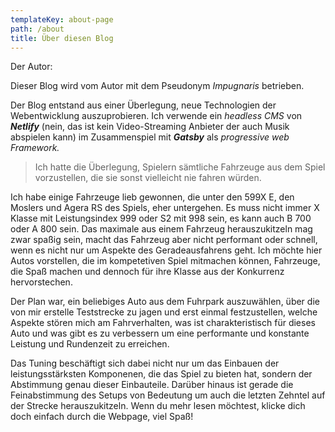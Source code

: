 ```yaml
---
templateKey: about-page
path: /about
title: Über diesen Blog
---
```

Der Autor:

Dieser Blog wird vom Autor mit dem Pseudonym *Impugnaris* betrieben.

Der Blog entstand aus einer Überlegung, neue Technologien der Webentwicklung auszuprobieren. Ich verwende ein *headless CMS* von ***Netlify*** (nein, das ist kein Video-Streaming Anbieter der auch Musik abspielen kann) im Zusammenspiel mit ***Gatsby*** als *progressive web Framework.*

> Ich hatte die Überlegung, Spielern sämtliche Fahrzeuge aus dem Spiel vorzustellen, die sie sonst vielleicht nie fahren würden.

Ich habe einige Fahrzeuge lieb gewonnen, die unter den 599X E, den Moslers und Agera RS des Spiels, eher untergehen. Es muss nicht immer X Klasse mit Leistungsindex 999 oder S2 mit 998 sein, es kann auch B 700 oder A 800 sein. Das maximale aus einem Fahrzeug herauszukitzeln mag zwar spaßig sein, macht das Fahrzeug aber nicht performant oder schnell, wenn es nicht nur um Aspekte des Geradeausfahrens geht. Ich möchte hier Autos vorstellen, die im kompetetiven Spiel mitmachen können, Fahrzeuge, die Spaß machen und dennoch für ihre Klasse aus der Konkurrenz hervorstechen. 

Der Plan war, ein beliebiges Auto aus dem Fuhrpark auszuwählen, über die von mir erstelle Teststrecke zu jagen und erst einmal festzustellen, welche Aspekte stören mich am Fahrverhalten, was ist charakteristisch für dieses Auto und was gibt es zu verbessern um eine performante und konstante Leistung und Rundenzeit zu erreichen. 

Das Tuning beschäftigt sich dabei nicht nur um das Einbauen der leistungsstärksten Komponenen, die das Spiel zu bieten hat, sondern der Abstimmung genau dieser Einbauteile. Darüber hinaus ist gerade die Feinabstimmung des Setups von Bedeutung um auch die letzten Zehntel auf der Strecke herauszukitzeln. Wenn du mehr lesen möchtest, klicke dich doch einfach durch die Webpage, viel Spaß!